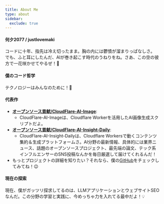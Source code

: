 ```yaml
---
title: About Me
type: about
sidebar:
  exclude: true
---
```

#### 何夕2077 / justlovemaki

コードに十年、指先は冷え切ったまま。胸の内には鬱憤が溜まりっぱなしさ。
でも、ふと耳にしたんだ、AIが巻き起こす時代のうねりをね。さあ、この空の彼方で一花咲かせてやるぜ！🚀

#### 僕のコード哲学

テクノロジーはみんなのために！💪

#### 代表作

*   **[オープンソース貢献/CloudFlare-AI-Image](https://github.com/justlovemaki/CloudFlare-AI-Image)**:
    *   CloudFlare-AI-Imageは、Cloudflare Workerを活用したAI画像生成スクリプトだよ。
*   **[オープンソース貢献/CloudFlare-AI-Insight-Daily](https://github.com/justlovemaki/CloudFlare-AI-Insight-Daily)**:
    *   CloudFlare-AI-Insight-Dailyは、Cloudflare Workersで動くコンテンツ集約＆生成プラットフォームさ。AI分野の最新情報、具体的には業界ニュース、話題のオープンソースプロジェクト、最先端の論文、テック系インフルエンサーのSNS投稿なんかを毎日厳選して届けてくれるんだ！
*   もっとプロジェクトの詳細を知りたい？それなら、僕の[GitHub](https://github.com/justlovemaki)をチェックしてみてね！😉

#### 現在の探索

現在、僕がガッツリ探求してるのは、LLMアプリケーションとウェブサイトSEOなんだ。この分野の学習と実践に、今めっちゃ力を入れてる最中だよ！💡